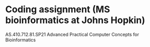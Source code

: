  # Coding assignment (MS bioinformatics at Johns Hopkin)
 AS.410.712.81.SP21   Advanced Practical Computer Concepts for Bioinformatics
